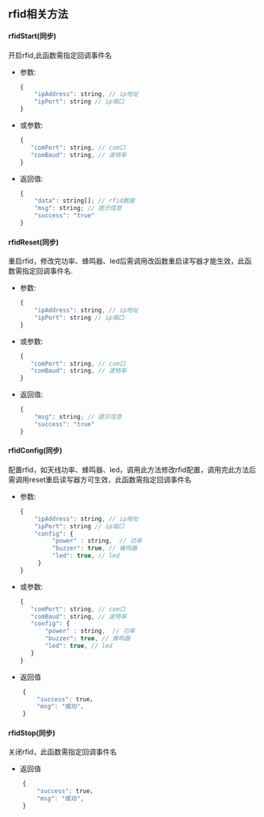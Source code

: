 ## rfid相关方法

#### rfidStart(同步)
开启rfid,此函数需指定回调事件名
* 参数:
    ```js
    {
        "ipAddress": string, // ip地址
        "ipPort": string // ip端口
    }
    ```
* 或参数:
     ```js
     {
        "comPort": string, // com口
        "comBaud": string, // 波特率
     }
     ```
* 返回值:
    ```js
    {
        "data": string[]; // rfid数据
        "msg": string; // 提示信息
        "success": "true"
    }
    ```

#### rfidReset(同步)
重启rfid，修改完功率、蜂鸣器、led后需调用改函数重启读写器才能生效，此函数需指定回调事件名.
* 参数:
    ```js
    {
        "ipAddress": string, // ip地址
        "ipPort": string // ip端口
    }
    ```
* 或参数:
     ```js
     {
        "comPort": string, // com口
        "comBaud": string, // 波特率
     }
     ```
* 返回值:
    ```js
    {
        "msg": string; // 提示信息
        "success": "true"
    }
    ```

#### rfidConfig(同步)
配置rfid，如天线功率、蜂鸣器、led，调用此方法修改rfid配置，调用完此方法后需调用reset重启读写器方可生效，此函数需指定回调事件名
* 参数:
    ```js
    {
        "ipAddress": string, // ip地址
        "ipPort": string // ip端口
        "config": {
             "power" : string,  // 功率
             "buzzer": true, // 蜂鸣器
             "led": true, // led
         }
    }
    ```
* 或参数:
     ```js
     {
        "comPort": string, // com口
        "comBaud": string, // 波特率
        "config": {
            "power" : string,  // 功率
            "buzzer": true, // 蜂鸣器
            "led": true, // led
        }
     }
     ```
* 返回值
```js
    {
        "success": true，
        "msg": "成功",
    }
```

#### rfidStop(同步)
关闭rfid，此函数需指定回调事件名
* 返回值
```js
    {
        "success": true，
        "msg": "成功",
    }
```

